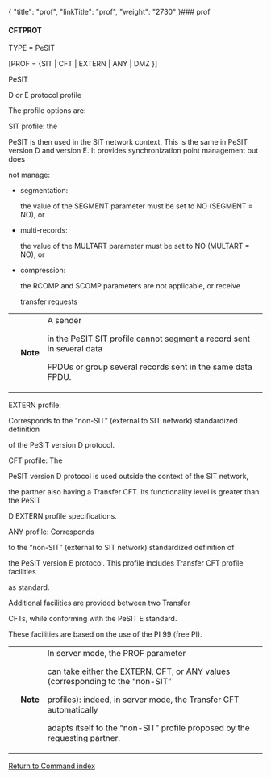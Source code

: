 {
    "title": "prof",
    "linkTitle": "prof",
    "weight": "2730"
}### <span id="prof"></span>prof

#### CFTPROT

TYPE = PeSIT

\[PROF = {SIT | CFT | EXTERN | ANY | DMZ }\]

PeSIT
D or E protocol profile

The profile options are:

SIT profile: the
PeSIT is then used in the SIT network context. This is the same in PeSIT version D and version E. It provides synchronization point management but does
not manage:

-   segmentation:
    the value of the SEGMENT parameter must be set to NO (SEGMENT = NO), or
-   multi-records:
    the value of the MULTART parameter must be set to NO (MULTART = NO), or
-   compression:
    the RCOMP and SCOMP parameters are not applicable, or receive
    transfer requests

<table data-cellpadding="0" data-cellspacing="0">
<tbody>
<tr class="odd">
<td data-valign="top"></td>
<td data-valign="top"><span><strong>Note</strong></span></td>
<td data-mc-autonum="&lt;b&gt;Note&lt;/b&gt;" data-valign="top">A sender
in the PeSIT SIT profile cannot segment a record sent in several data
FPDUs or group several records sent in the same data FPDU.</td>
</tr>
</tbody>
</table>

EXTERN profile:
Corresponds to the “non-SIT” (external to SIT network) standardized definition
of the PeSIT version D protocol.

CFT profile: The
PeSIT version D protocol is used outside the context of the SIT network,
the partner also having a Transfer CFT. Its functionality level is greater than the PeSIT
D EXTERN profile specifications.

ANY profile: Corresponds
to the “non-SIT” (external to SIT network) standardized definition of
the PeSIT version E protocol. This profile includes Transfer CFT profile facilities
as standard.

Additional facilities are provided between two Transfer
CFTs, while conforming with the PeSIT E standard.
These facilities are based on the use of the PI 99 (free PI).

<table data-cellpadding="0" data-cellspacing="0">
<tbody>
<tr class="odd">
<td data-valign="top"></td>
<td data-valign="top"><span><strong>Note</strong></span></td>
<td data-mc-autonum="&lt;b&gt;Note&lt;/b&gt;" data-valign="top">In server mode, the PROF parameter
can take either the EXTERN, CFT, or ANY values (corresponding to the “non-SIT”
profiles): indeed, in server mode, the <span>Transfer CFT</span> automatically
adapts itself to the “non-SIT” profile proposed by the requesting partner.</td>
</tr>
</tbody>
</table>

[Return to Command index](../../)
